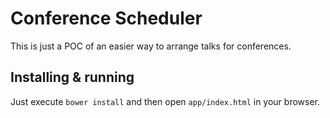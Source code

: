 # Conference Scheduler

This is just a POC of an easier way to arrange talks for conferences.

## Installing & running

Just execute ```bower install``` and then open ```app/index.html``` in your browser.
